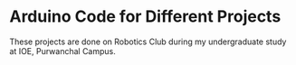 # Arduino Code for Different Projects
These projects are done on Robotics Club during my undergraduate study at IOE, Purwanchal Campus. 
